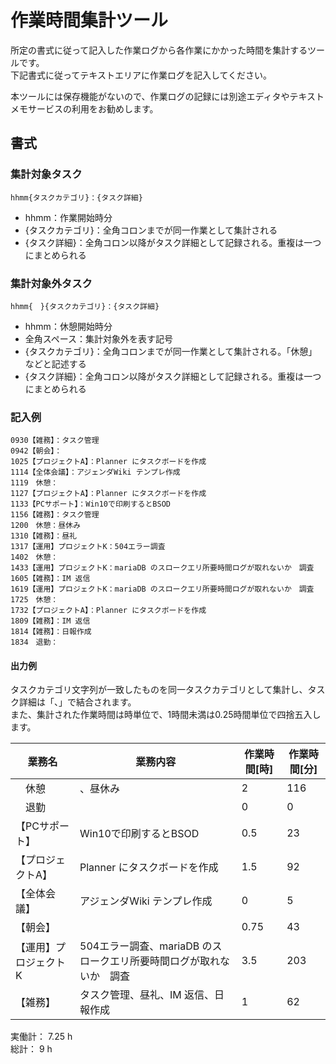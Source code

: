 # 作業時間集計ツール

所定の書式に従って記入した作業ログから各作業にかかった時間を集計するツールです。  
下記書式に従ってテキストエリアに作業ログを記入してください。

本ツールには保存機能がないので、作業ログの記録には別途エディタやテキストメモサービスの利用をお勧めします。

## 書式

### 集計対象タスク

    hhmm{タスクカテゴリ}：{タスク詳細}

* hhmm：作業開始時分
* {タスクカテゴリ}：全角コロンまでが同一作業として集計される
* {タスク詳細}：全角コロン以降がタスク詳細として記録される。重複は一つにまとめられる

### 集計対象外タスク

    hhmm{　}{タスクカテゴリ}：{タスク詳細}

* hhmm：休憩開始時分
* 全角スペース：集計対象外を表す記号
* {タスクカテゴリ}：全角コロンまでが同一作業として集計される。「休憩」などと記述する
* {タスク詳細}：全角コロン以降がタスク詳細として記録される。重複は一つにまとめられる

### 記入例

    0930【雑務】：タスク管理
    0942【朝会】：
    1025【プロジェクトA】：Planner にタスクボードを作成
    1114【全体会議】：アジェンダWiki テンプレ作成
    1119　休憩：
    1127【プロジェクトA】：Planner にタスクボードを作成
    1133【PCサポート】：Win10で印刷するとBSOD
    1156【雑務】：タスク管理
    1200　休憩：昼休み
    1310【雑務】：昼礼
    1317【運用】プロジェクトK：504エラー調査
    1402　休憩：
    1433【運用】プロジェクトK：mariaDB のスロークエリ所要時間ログが取れないか　調査
    1605【雑務】：IM 返信
    1619【運用】プロジェクトK：mariaDB のスロークエリ所要時間ログが取れないか　調査
    1725　休憩：
    1732【プロジェクトA】：Planner にタスクボードを作成
    1809【雑務】：IM 返信
    1814【雑務】：日報作成
    1834　退勤：

#### 出力例

タスクカテゴリ文字列が一致したものを同一タスクカテゴリとして集計し、タスク詳細は「、」で結合されます。  
また、集計された作業時間は時単位で、1時間未満は0.25時間単位で四捨五入します。

業務名 | 業務内容 | 作業時間[時] | 作業時間[分]
---|---|---|---
　休憩 | 、昼休み | 2 | 116
　退勤 |  | 0 | 0
【PCサポート】 | Win10で印刷するとBSOD | 0.5 | 23
【プロジェクトA】 | Planner にタスクボードを作成 | 1.5 | 92
【全体会議】 | アジェンダWiki テンプレ作成 | 0 | 5
【朝会】 |  | 0.75 | 43
【運用】プロジェクトK | 504エラー調査、mariaDB のスロークエリ所要時間ログが取れないか　調査 | 3.5 | 203
【雑務】 | タスク管理、昼礼、IM 返信、日報作成 | 1 | 62

実働計： 7.25 h  
総計： 9 h
